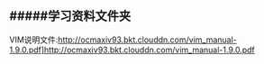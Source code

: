 #####学习资料文件夹
---
VIM说明文件:http://ocmaxiv93.bkt.clouddn.com/vim_manual-1.9.0.pdf]http://ocmaxiv93.bkt.clouddn.com/vim_manual-1.9.0.pdf